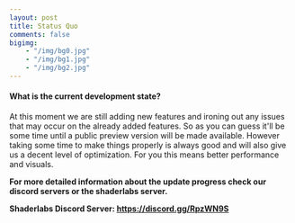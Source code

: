 ```yaml
---
layout: post
title: Status Quo
comments: false
bigimg: 
    - "/img/bg0.jpg"
    - "/img/bg1.jpg"
    - "/img/bg2.jpg"
---
```


#### What is the current development state?

At this moment we are still adding new features and ironing out any issues that may occur on the already added features.
So as you can guess it'll be some time until a public preview version will be made available.
However taking some time to make things properly is always good and will also give us a decent level of optimization.
For you this means better performance and visuals.

**For more detailed information about the update progress check our discord servers or the shaderlabs server.**

**Shaderlabs Discord Server: https://discord.gg/RpzWN9S**
